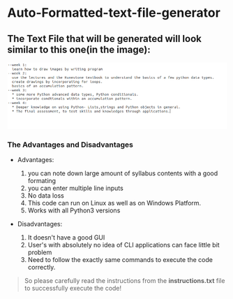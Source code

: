 # Auto-Formatted-text-file-generator

## The Text File that will be generated will look similar to this one(in the image):

![](images/index_image.png)

### The Advantages and Disadvantages

* Advantages:

    1. you can note down large amount of syllabus contents with a good formating
    2. you can enter multiple line inputs
    3. No data loss
    4. This code can run on Linux as well as on Windows Platform.
    5. Works with all Python3 versions

* Disadvantages:
    
    1. It doesn't have a good GUI
    2. User's with absolutely no idea of CLI applications can face little bit problem
    3. Need to follow the exactly same commands to execute the code correctly.

> So please carefully read the instructions from the **instructions.txt** file to successfully execute the code!
